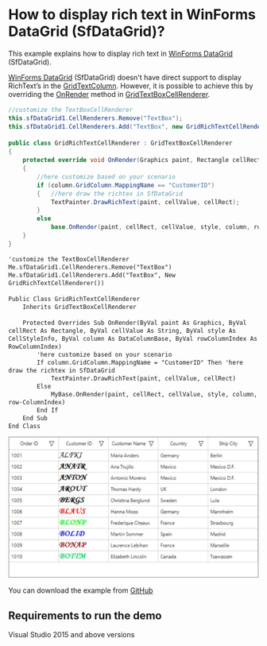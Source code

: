 # How to display rich text in WinForms DataGrid (SfDataGrid)?
This example explains how to display rich text in [WinForms DataGrid](https://www.syncfusion.com/winforms-ui-controls/datagrid) (SfDataGrid).

[WinForms DataGrid](https://www.syncfusion.com/winforms-ui-controls/datagrid) (SfDataGrid) doesn't have direct support to display RichText’s in the [GridTextColumn](https://help.syncfusion.com/cr/windowsforms/Syncfusion.WinForms.DataGrid.GridTextColumn.html). However, it is possible to achieve this by overriding the [OnRender](https://help.syncfusion.com/cr/windowsforms/Syncfusion.WinForms.DataGrid.Renderers.GridTextBoxCellRenderer.html#Syncfusion_WinForms_DataGrid_Renderers_GridTextBoxCellRenderer_OnRender_System_Drawing_Graphics_System_Drawing_Rectangle_System_String_Syncfusion_WinForms_DataGrid_Styles_CellStyleInfo_Syncfusion_WinForms_DataGrid_DataColumnBase_Syncfusion_WinForms_GridCommon_ScrollAxis_RowColumnIndex_) method in [GridTextBoxCellRenderer](https://help.syncfusion.com/cr/windowsforms/Syncfusion.WinForms.DataGrid.Renderers.GridTextBoxCellRenderer.html).

```c#
//customize the TextBoxCellRenderer
this.sfDataGrid1.CellRenderers.Remove("TextBox");
this.sfDataGrid1.CellRenderers.Add("TextBox", new GridRichTextCellRenderer());

public class GridRichTextCellRenderer : GridTextBoxCellRenderer
{
    protected override void OnRender(Graphics paint, Rectangle cellRect, string cellValue, CellStyleInfo style, DataColumnBase column, RowColumnIndex rowColumnIndex)
    {
        //here customize based on your scenario
        if (column.GridColumn.MappingName == "CustomerID")
        {   //here draw the richtex in SfDataGrid             
            TextPainter.DrawRichText(paint, cellValue, cellRect);                
        }
        else
            base.OnRender(paint, cellRect, cellValue, style, column, rowColumnIndex);
    }
}   

```

```VB
'customize the TextBoxCellRenderer 
Me.sfDataGrid1.CellRenderers.Remove("TextBox")
Me.sfDataGrid1.CellRenderers.Add("TextBox", New GridRichTextCellRenderer())

Public Class GridRichTextCellRenderer
	Inherits GridTextBoxCellRenderer

	Protected Overrides Sub OnRender(ByVal paint As Graphics, ByVal cellRect As Rectangle, ByVal cellValue As String, ByVal style As CellStyleInfo, ByVal column As DataColumnBase, ByVal rowColumnIndex As RowColumnIndex)
		'here customize based on your scenario
		If column.GridColumn.MappingName = "CustomerID" Then 'here draw the richtex in SfDataGrid
			TextPainter.DrawRichText(paint, cellValue, cellRect)
		Else
			MyBase.OnRender(paint, cellRect, cellValue, style, column, row-ColumnIndex)
		End If
	End Sub
End Class

```

![RichText_Image](RichText_Image.jpg)

You can download the example from [GitHub](https://github.com/SyncfusionExamples/How-to-display-rich-text-in-WinForms-DataGrid-SfDataGrid-)

## Requirements to run the demo
Visual Studio 2015 and above versions